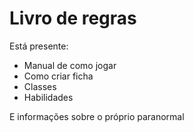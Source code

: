# Livro de regras

Está presente:

* Manual de como jogar
* Como criar ficha
* Classes
* Habilidades

 E informações sobre o próprio paranormal

